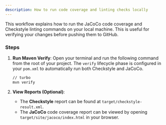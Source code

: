 ```yaml
---
description: How to run code coverage and linting checks locally
---
```


This workflow explains how to run the JaCoCo code coverage and Checkstyle linting commands on your local machine. This is useful for verifying your changes before pushing them to GitHub.

### Steps

1.  **Run Maven Verify**:
    Open your terminal and run the following command from the root of your project. The `verify` lifecycle phase is configured in your `pom.xml` to automatically run both Checkstyle and JaCoCo.

    ```bash
    // turbo
    mvn verify
    ```

2.  **View Reports (Optional)**:
    - The **Checkstyle** report can be found at `target/checkstyle-result.xml`.
    - The **JaCoCo** code coverage report can be viewed by opening `target/site/jacoco/index.html` in your browser.

